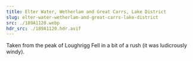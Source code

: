 ```yaml
---
title: Elter Water, Wetherlam and Great Carrs, Lake District
slug: elter-water-wetherlam-and-great-carrs-lake-district
src: ./189A1120.webp
hdr_src: ./189A1120.hdr.avif
---
```


Taken from the peak of Loughrigg Fell in a bit of a rush (it was ludicrously
windy).
